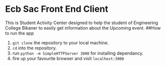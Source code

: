 # Ecb Sac Front End Client
This is Student Activity Center designed to help the student of Engineering College Bikaner to easily get information about the Upcoming event.
##How to run the app
1. `git clone` the repository to your local machine.
2. `cd` into the repository.
3. run `python -m SimpleHTTPServer 3000` for installing dependancy.
4. fire up your favourite browser and visit `localhost:3000`
